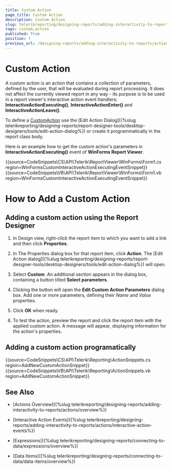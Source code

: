 ```yaml
---
title: Custom Action
page_title: Custom Action 
description: Custom Action
slug: telerikreporting/designing-reports/adding-interactivity-to-reports/actions/custom-action
tags: custom,action
published: True
position: 7
previous_url: /designing-reports/adding-interactivity-to-reports/actions/how-to/how-to-add-a-custom-action, /designing-reports-interactivity-custom-action
---
```


# Custom Action

A custom action is an action that contains a collection of parameters, defined by the user, that will be evaluated during report processing. It does not affect the currently viewed report in any way - its purpose is to be used in a report viewer's interactive action event handlers: __InteractiveActionExecuting()__, __InteractiveActionEnter()__ and __InteractiveActionLeave()__. 

To define a [CustomAction](/reporting/api/Telerik.Reporting.CustomAction) use the [Edit Action Dialog]({%slug telerikreporting/designing-reports/report-designer-tools/desktop-designers/tools/edit-action-dialog%}) or create it programmatically in the report class body. 

Here is an example how to get the custom action's parameters in __InteractiveActionExecuting()__ event of __WinForms Report Viewer__. 

{{source=CodeSnippets\CS\API\Telerik\ReportViewer\WinForms\Form1.cs region=WinFormsCustomInteractiveActionExecutingEventSnippet}}
{{source=CodeSnippets\VB\API\Telerik\ReportViewer\WinForms\Form1.vb region=WinFormsCustomInteractiveActionExecutingEventSnippet}}


# How to Add a Custom Action

## Adding a custom action using the Report Designer

1. In Design view, right-click the report item to which you want to add a link and then click __Properties__. 

1. In The Properties dialog box for that report item, click __Action__. The [Edit Action dialog]({%slug telerikreporting/designing-reports/report-designer-tools/desktop-designers/tools/edit-action-dialog%}) will open. 

1. Select __Custom__. An additional section appears in the dialog box, containing a button titled __Select parameters__. 

1. Clicking the button will open the __Edit Custom Action Parameters__ dialog box. Add one or more parameters, defining their *Name*  and *Value*  properties. 

1. Click __OK__ when ready. 

1. To test the action, preview the report and click the report item with the applied custom action. A message will appear, displaying information for the action's properties.             

## Adding a custom action programatically

{{source=CodeSnippets\CS\API\Telerik\Reporting\ActionSnippets.cs region=AddNewCustomActionSnippet}}
{{source=CodeSnippets\VB\API\Telerik\Reporting\ActionSnippets.vb region=AddNewCustomActionSnippet}}


## See Also

 * [Actions Overview]({%slug telerikreporting/designing-reports/adding-interactivity-to-reports/actions/overview%})
 
 * [Interactive Action Events]({%slug telerikreporting/designing-reports/adding-interactivity-to-reports/actions/interactive-action-events%})
 
 * [Expressions]({%slug telerikreporting/designing-reports/connecting-to-data/expressions/overview%})

 * [Data Items]({%slug telerikreporting/designing-reports/connecting-to-data/data-items/overview%})

